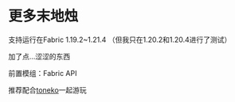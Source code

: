 # 更多末地烛
支持运行在Fabric 1.19.2~1.21.4 （但我只在1.20.2和1.20.4进行了测试）

加了点...涩涩的东西

前置模组：Fabric API

推荐配合[toneko](https;//modrinth.com/mod/tonekomod)一起游玩
